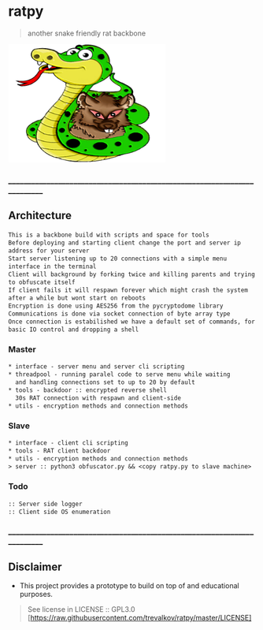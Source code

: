 # ratpy
> another snake friendly rat backbone
<p align="left">
<img src="imgs/ratpy.png" width="320" height="240">
</p>

### _________________________________________________________________________
## Architecture
````
This is a backbone build with scripts and space for tools
Before deploying and starting client change the port and server ip address for your server 
Start server listening up to 20 connections with a simple menu interface in the terminal
Client will background by forking twice and killing parents and trying to obfuscate itself 
If client fails it will respawn forever which might crash the system after a while but wont start on reboots
Encryption is done using AES256 from the pycryptodome library
Communications is done via socket connection of byte array type
Once connection is estabilished we have a default set of commands, for basic IO control and dropping a shell
````

### Master
````
* interface - server menu and server cli scripting
* threadpool - running paralel code to serve menu while waiting 
  and handling connections set to up to 20 by default
* tools - backdoor :: encrypted reverse shell
  30s RAT connection with respawn and client-side
* utils - encryption methods and connection methods
````

### Slave
````
* interface - client cli scripting
* tools - RAT client backdoor
* utils - encryption methods and connection methods
> server :: python3 obfuscator.py && <copy ratpy.py to slave machine>
````

### Todo
````
:: Server side logger
:: Client side OS enumeration
````

### _________________________________________________________________________
## Disclaimer
* This project provides a prototype to build on top of and educational purposes.
> See license in LICENSE :: GPL3.0 [https://raw.githubusercontent.com/trevalkov/ratpy/master/LICENSE]
